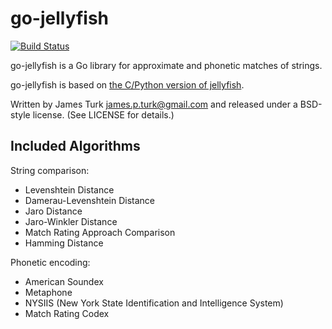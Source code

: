 # go-jellyfish

[![Build Status](https://travis-ci.org/jamesturk/go-jellyfish.svg)](https://travis-ci.org/jamesturk/go-jellyfish)

go-jellyfish is a Go library for approximate and phonetic matches of strings.

go-jellyfish is based on [the C/Python version of jellyfish](https://github.com/sunlightlabs/jellyfish).

Written by James Turk <james.p.turk@gmail.com> and released under a BSD-style license.  (See LICENSE for details.)

## Included Algorithms

String comparison:

* Levenshtein Distance
* Damerau-Levenshtein Distance
* Jaro Distance
* Jaro-Winkler Distance
* Match Rating Approach Comparison
* Hamming Distance

Phonetic encoding:

* American Soundex
* Metaphone
* NYSIIS (New York State Identification and Intelligence System)
* Match Rating Codex

